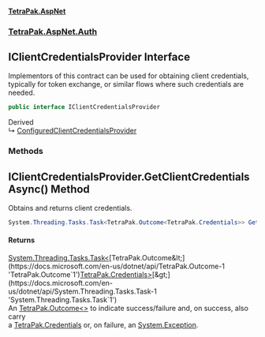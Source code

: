 #### [TetraPak.AspNet](index.md 'index')
### [TetraPak.AspNet.Auth](TetraPak_AspNet_Auth.md 'TetraPak.AspNet.Auth')
## IClientCredentialsProvider Interface
Implementors of this contract can be used for obtaining client credentials,  
typically for token exchange, or similar flows where such credentials are needed.  
```csharp
public interface IClientCredentialsProvider
```

Derived  
&#8627; [ConfiguredClientCredentialsProvider](TetraPak_AspNet_Auth_ConfiguredClientCredentialsProvider.md 'TetraPak.AspNet.Auth.ConfiguredClientCredentialsProvider')  
### Methods
<a name='TetraPak_AspNet_Auth_IClientCredentialsProvider_GetClientCredentialsAsync()'></a>
## IClientCredentialsProvider.GetClientCredentialsAsync() Method
Obtains and returns client credentials.  
```csharp
System.Threading.Tasks.Task<TetraPak.Outcome<TetraPak.Credentials>> GetClientCredentialsAsync();
```
#### Returns
[System.Threading.Tasks.Task&lt;](https://docs.microsoft.com/en-us/dotnet/api/System.Threading.Tasks.Task-1 'System.Threading.Tasks.Task`1')[TetraPak.Outcome&lt;](https://docs.microsoft.com/en-us/dotnet/api/TetraPak.Outcome-1 'TetraPak.Outcome`1')[TetraPak.Credentials](https://docs.microsoft.com/en-us/dotnet/api/TetraPak.Credentials 'TetraPak.Credentials')[&gt;](https://docs.microsoft.com/en-us/dotnet/api/TetraPak.Outcome-1 'TetraPak.Outcome`1')[&gt;](https://docs.microsoft.com/en-us/dotnet/api/System.Threading.Tasks.Task-1 'System.Threading.Tasks.Task`1')  
An [TetraPak.Outcome&lt;&gt;](https://docs.microsoft.com/en-us/dotnet/api/TetraPak.Outcome-1 'TetraPak.Outcome`1') to indicate success/failure and, on success, also carry  
a [TetraPak.Credentials](https://docs.microsoft.com/en-us/dotnet/api/TetraPak.Credentials 'TetraPak.Credentials') or, on failure, an [System.Exception](https://docs.microsoft.com/en-us/dotnet/api/System.Exception 'System.Exception').  
  
